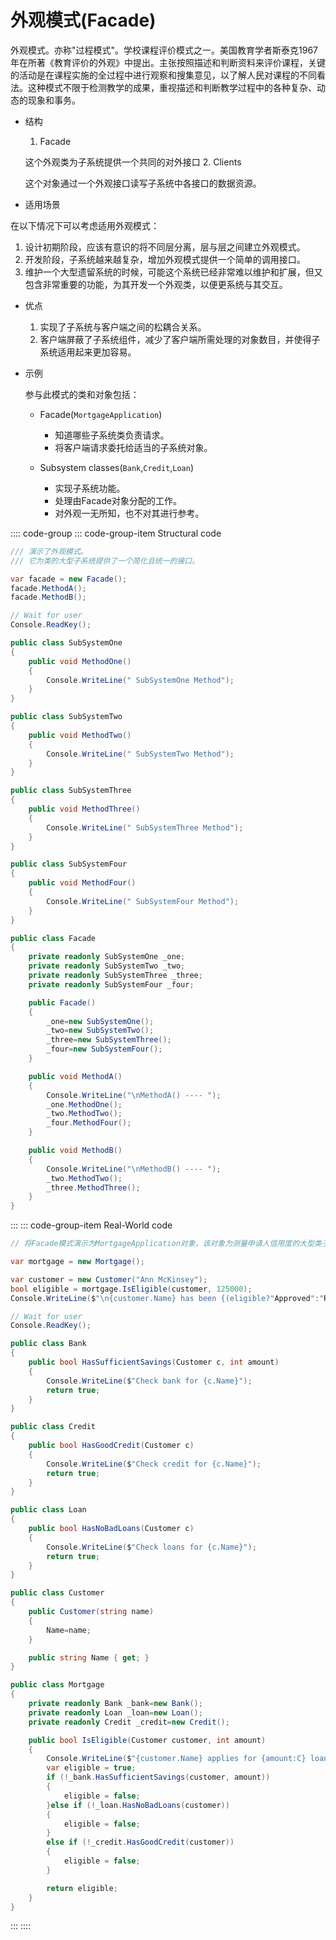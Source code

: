 # 外观模式(Facade)

外观模式。亦称"过程模式"。学校课程评价模式之一。美国教育学者斯泰克1967年在所著《教育评价的外观》中提出。主张按照描述和判断资料来评价课程，关键的活动是在课程实施的全过程中进行观察和搜集意见，以了解人民对课程的不同看法。这种模式不限于检测教学的成果，重视描述和判断教学过程中的各种复杂、动态的现象和事务。

- 结构

  1. Facade

    这个外观类为子系统提供一个共同的对外接口
  2. Clients

    这个对象通过一个外观接口读写子系统中各接口的数据资源。

- 适用场景

在以下情况下可以考虑适用外观模式：

  1. 设计初期阶段，应该有意识的将不同层分离，层与层之间建立外观模式。
  2. 开发阶段，子系统越来越复杂，增加外观模式提供一个简单的调用接口。
  3. 维护一个大型遗留系统的时候，可能这个系统已经非常难以维护和扩展，但又包含非常重要的功能，为其开发一个外观类，以便更系统与其交互。

- 优点

  1. 实现了子系统与客户端之间的松耦合关系。
  2. 客户端屏蔽了子系统组件，减少了客户端所需处理的对象数目，并使得子系统适用起来更加容易。

- 示例

  参与此模式的类和对象包括：

  - Facade(`MortgageApplication`)
    - 知道哪些子系统类负责请求。
    - 将客户端请求委托给适当的子系统对象。

  - Subsystem classes(`Bank`,`Credit`,`Loan`)
    - 实现子系统功能。
    - 处理由Facade对象分配的工作。
    - 对外观一无所知，也不对其进行参考。

:::: code-group
::: code-group-item Structural code

```cs
/// 演示了外观模式。
/// 它为类的大型子系统提供了一个简化且统一的接口。

var facade = new Facade();
facade.MethodA();
facade.MethodB();

// Wait for user
Console.ReadKey();

public class SubSystemOne
{
    public void MethodOne()
    {
        Console.WriteLine(" SubSystemOne Method");
    }
}

public class SubSystemTwo
{
    public void MethodTwo()
    {
        Console.WriteLine(" SubSystemTwo Method");
    }
}

public class SubSystemThree
{
    public void MethodThree()
    {
        Console.WriteLine(" SubSystemThree Method");
    }
}

public class SubSystemFour
{
    public void MethodFour()
    {
        Console.WriteLine(" SubSystemFour Method");
    }
}

public class Facade
{
    private readonly SubSystemOne _one;
    private readonly SubSystemTwo _two;
    private readonly SubSystemThree _three;
    private readonly SubSystemFour _four;

    public Facade()
    {
        _one=new SubSystemOne();
        _two=new SubSystemTwo();
        _three=new SubSystemThree();
        _four=new SubSystemFour();
    }

    public void MethodA()
    {
        Console.WriteLine("\nMethodA() ---- ");
        _one.MethodOne();
        _two.MethodTwo();
        _four.MethodFour();
    }

    public void MethodB()
    {
        Console.WriteLine("\nMethodB() ---- ");
        _two.MethodTwo();
        _three.MethodThree();
    }
}
```

:::
::: code-group-item Real-World code

```cs
// 将Facade模式演示为MortgageApplication对象，该对象为测量申请人信用度的大型类子系统提供了一个简化的接口。

var mortgage = new Mortgage();

var customer = new Customer("Ann McKinsey");
bool eligible = mortgage.IsEligible(customer, 125000);
Console.WriteLine($"\n{customer.Name} has been {(eligible?"Approved":"Rejected")}");

// Wait for user
Console.ReadKey();

public class Bank
{
    public bool HasSufficientSavings(Customer c, int amount)
    {
        Console.WriteLine($"Check bank for {c.Name}");
        return true;
    }
}

public class Credit
{
    public bool HasGoodCredit(Customer c)
    {
        Console.WriteLine($"Check credit for {c.Name}");
        return true;
    }
}

public class Loan
{
    public bool HasNoBadLoans(Customer c)
    {
        Console.WriteLine($"Check loans for {c.Name}");
        return true;
    }
}

public class Customer
{
    public Customer(string name)
    {
        Name=name;
    }

    public string Name { get; }
}

public class Mortgage
{
    private readonly Bank _bank=new Bank();
    private readonly Loan _loan=new Loan();
    private readonly Credit _credit=new Credit();

    public bool IsEligible(Customer customer, int amount)
    {
        Console.WriteLine($"{customer.Name} applies for {amount:C} loan\n");
        var eligible = true;
        if (!_bank.HasSufficientSavings(customer, amount))
        {
            eligible = false;
        }else if (!_loan.HasNoBadLoans(customer))
        {
            eligible = false;
        }
        else if (!_credit.HasGoodCredit(customer))
        {
            eligible = false;
        }

        return eligible;
    }
}
```

:::
::::
